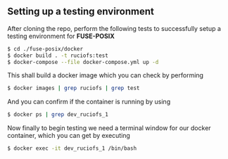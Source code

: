 ## Setting up a testing environment

After cloning the repo, perform the following tests to successfully setup a testing environment for __FUSE-POSIX__

```BASH
$ cd ./fuse-posix/docker
$ docker build . -t ruciofs:test
$ docker-compose --file docker-compose.yml up -d
```

This shall build a docker image which you can check by performing 

```BASH
$ docker images | grep ruciofs | grep test
```

And you can confirm if the container is running by using

```BASH
$ docker ps | grep dev_ruciofs_1
```

Now finally to begin testing we need a terminal window for our docker container,
which you can get by executing

```BASH
$ docker exec -it dev_ruciofs_1 /bin/bash
```